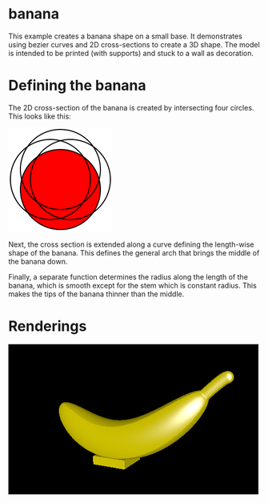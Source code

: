 # banana

This example creates a banana shape on a small base. It demonstrates using bezier curves and 2D cross-sections to create a 3D shape. The model is intended to be printed (with supports) and stuck to a wall as decoration.

# Defining the banana

The 2D cross-section of the banana is created by intersecting four circles. This looks like this:

![Cross section](cross_section.svg)

Next, the cross section is extended along a curve defining the length-wise shape of the banana. This defines the general arch that brings the middle of the banana down.

Finally, a separate function determines the radius along the length of the banana, which is smooth except for the stem which is constant radius. This makes the tips of the banana thinner than the middle.

# Renderings

![Rendering of the model](rendering.png)
